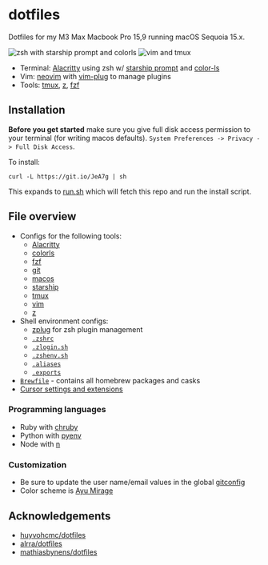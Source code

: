 # dotfiles

Dotfiles for my M3 Max Macbook Pro 15,9 running macOS Sequoia 15.x.

![zsh with starship prompt and colorls](https://user-images.githubusercontent.com/15176096/71632895-ff0d0980-2bde-11ea-966f-65e5d564361f.png)
![vim and tmux](https://user-images.githubusercontent.com/15176096/71633424-2f09dc00-2be2-11ea-9c15-a4f492b7ea68.png)

- Terminal: [Alacritty](https://github.com/jwilm/alacritty) using zsh w/ [starship prompt](https://starship.rs/) and [color-ls](https://github.com/athityakumar/colorls)
- Vim: [neovim](https://neovim.io/) with [vim-plug](https://github.com/junegunn/vim-plug) to manage plugins
- Tools: [tmux](https://github.com/tmux/tmux), [z](https://github.com/rupa/z), [fzf](https://github.com/junegunn/fzf)

## Installation

**Before you get started** make sure you give full disk access permission to your terminal (for writing macos defaults). `System Preferences -> Privacy -> Full Disk Access`.

To install:

`curl -L https://git.io/JeA7g | sh`

This expands to [run.sh](https://github.com/gretzky/dotfiles/blob/master/run.sh) which will fetch this repo and run the install script.

## File overview

- Configs for the following tools:
  - [Alacritty](./alacritty)
  - [colorls](./colorls)
  - [fzf](./fzf)
  - [git](./git)
  - [macos](./macos)
  - [starship](./starship)
  - [tmux](./tmux)
  - [vim](./vim)
  - [z](./z)
- Shell environment configs:
  - [zplug](https://github.com/zplug/zplug) for zsh plugin management
  - [`.zshrc`](./zsh/.zshrc)
  - [`.zlogin.sh`](./zsh/.zlogin.sh)
  - [`.zshenv.sh`](./zsh/.zshenv.sh)
  - [`.aliases`](./zsh/.aliases)
  - [`.exports`](./zsh/.exports)
- [`Brewfile`](./Brewfile) - contains all homebrew packages and casks
- [Cursor settings and extensions](./cursor)

### Programming languages

- Ruby with [chruby](https://github.com/postmodern/chruby)
- Python with [pyenv](https://github.com/pyenv/pyenv) 
- Node with [n](https://github.com/tj/n)

### Customization

- Be sure to update the user name/email values in the global [gitconfig](./git/.gitconfig)
- Color scheme is [Ayu Mirage](https://github.com/dempfi/ayu)

## Acknowledgements

- [huyvohcmc/dotfiles](https://github.com/huyvohcmc/dotfiles)
- [alrra/dotfiles](https://github.com/alrra/dotfiles)
- [mathiasbynens/dotfiles](https://github.com/mathiasbynens/dotfiles)
